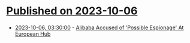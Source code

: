 # [Published on 2023-10-06](index.md)

* [2023-10-06, 03:30:00](https://slashdot.org/story/23/10/05/2220208/alibaba-accused-of-possible-espionage-at-european-hub?utm_source=rss1.0mainlinkanon&utm_medium=feed) - [Alibaba Accused of 'Possible Espionage' At European Hub](https://slashdot.org/story/23/10/05/2220208/alibaba-accused-of-possible-espionage-at-european-hub?utm_source=rss1.0mainlinkanon&utm_medium=feed)
